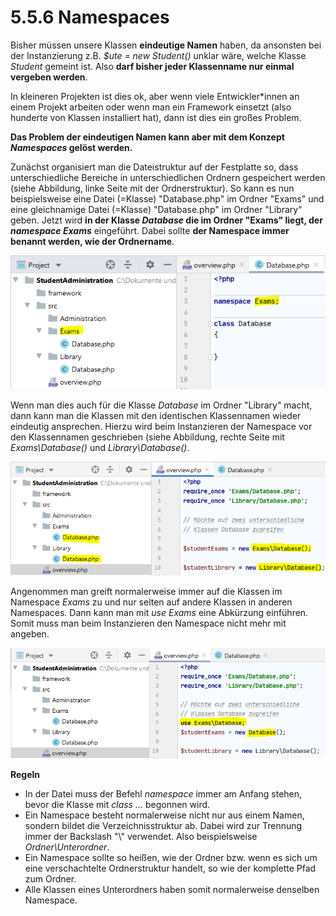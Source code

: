 # 5.5.6 Namespaces

Bisher müssen unsere Klassen **eindeutige Namen** haben, da ansonsten bei der Instanzierung z.B. *$ute = new Student()* unklar wäre, welche Klasse *Student* gemeint ist. Also **darf bisher jeder Klassenname nur einmal vergeben werden**.

In kleineren Projekten ist dies ok, aber wenn viele Entwickler*innen an einem Projekt arbeiten oder wenn man ein Framework einsetzt (also hunderte von Klassen installiert hat), dann ist dies ein großes Problem.

**Das Problem der eindeutigen Namen kann aber mit dem Konzept *Namespaces* gelöst werden.**

Zunächst organisiert man die Dateistruktur auf der Festplatte so, dass unterschiedliche Bereiche in unterschiedlichen Ordnern gespeichert werden (siehe Abbildung, linke Seite mit der Ordnerstruktur). So kann es nun beispielsweise eine Datei (=Klasse) "Database.php" im Ordner "Exams" und eine gleichnamige Datei (=Klasse) "Database.php" im Ordner "Library" geben. Jetzt wird **in der Klasse *Database* die im Ordner "Exams" liegt, der *namespace Exams*** eingeführt. Dabei sollte **der Namespace immer benannt werden, wie der Ordnername**.

![Eine Klasse einem Namespace zuordnen](media/Namspaces2.png)

Wenn man dies auch für die Klasse *Database* im Ordner "Library" macht, dann kann man die Klassen mit den identischen Klassennamen wieder eindeutig ansprechen. Hierzu wird beim Instanzieren der Namespace vor den Klassennamen geschrieben (siehe Abbildung, rechte Seite mit *Exams\Database()* und *Library\Database()*.

![Instanzieren unter Verwendung des Namespaces](media/Namspaces1.png)

Angenommen man greift normalerweise immer auf die Klassen im Namespace *Exams* zu und nur selten auf andere Klassen in anderen Namespaces. Dann kann man mit *use Exams* eine Abkürzung einführen. Somit muss man beim Instanzieren den Namespace nicht mehr mit angeben.

![Verwendung von 'use' als Abkürzung eines Namespaces](media/Namspaces3.png)


**Regeln**

- In der Datei muss der Befehl *namespace* immer am Anfang stehen, bevor die Klasse mit *class ...* begonnen wird.
- Ein Namespace besteht normalerweise nicht nur aus einem Namen, sondern bildet die Verzeichnisstruktur ab. Dabei wird zur Trennung immer der Backslash "\\" verwendet. Also beispielsweise *Ordner\Unterordner*.
- Ein Namespace sollte so heißen, wie der Ordner bzw. wenn es sich um eine verschachtelte Ordnerstruktur handelt, so wie der komplette Pfad zum Ordner.
- Alle Klassen eines Unterordners haben somit normalerweise denselben Namespace.
